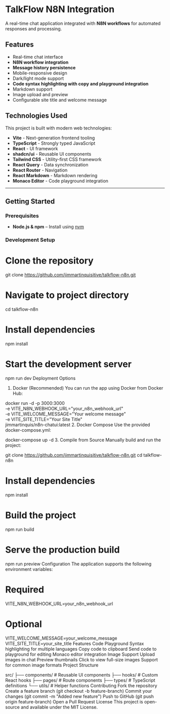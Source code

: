 # **TalkFlow N8N Integration**

A real-time chat application integrated with **N8N workflows** for automated responses and processing.

## **Features**
- Real-time chat interface
- **N8N workflow integration**
- **Message history persistence**
- Mobile-responsive design
- Dark/light mode support
- **Code syntax highlighting with copy and playground integration**
- Markdown support
- Image upload and preview
- Configurable site title and welcome message

## **Technologies Used**
This project is built with modern web technologies:

- **Vite** - Next-generation frontend tooling
- **TypeScript** - Strongly typed JavaScript
- **React** - UI framework
- **shadcn/ui** - Reusable UI components
- **Tailwind CSS** - Utility-first CSS framework
- **React Query** - Data synchronization
- **React Router** - Navigation
- **React Markdown** - Markdown rendering
- **Monaco Editor** - Code playground integration

---

## **Getting Started**

### **Prerequisites**
- **Node.js & npm** – Install using [nvm](https://github.com/nvm-sh/nvm#installing-and-updating)

### **Development Setup**

# Clone the repository
git clone https://github.com/jimmartinquisitive/talkflow-n8n.git

# Navigate to project directory
cd talkflow-n8n

# Install dependencies
npm install

# Start the development server
npm run dev
Deployment Options
1. Docker (Recommended)
You can run the app using Docker from Docker Hub:


docker run -d -p 3000:3000 \
  -e VITE_N8N_WEBHOOK_URL="your_n8n_webhook_url" \
  -e VITE_WELCOME_MESSAGE="Your welcome message" \
  -e VITE_SITE_TITLE="Your Site Title" \
  jimmartinquis/n8n-chatui:latest
2. Docker Compose
Use the provided docker-compose.yml:


docker-compose up -d
3. Compile from Source
Manually build and run the project:


git clone https://github.com/jimmartinquisitive/talkflow-n8n.git
cd talkflow-n8n

# Install dependencies
npm install

# Build the project
npm run build

# Serve the production build
npm run preview
Configuration
The application supports the following environment variables:


# Required
VITE_N8N_WEBHOOK_URL=your_n8n_webhook_url

# Optional
VITE_WELCOME_MESSAGE=your_welcome_message
VITE_SITE_TITLE=your_site_title
Features
Code Playground
Syntax highlighting for multiple languages
Copy code to clipboard
Send code to playground for editing
Monaco editor integration
Image Support
Upload images in chat
Preview thumbnails
Click to view full-size images
Support for common image formats
Project Structure

src/
├── components/     # Reusable UI components
├── hooks/          # Custom React hooks
├── pages/          # Route components
├── types/          # TypeScript definitions
└── utils/          # Helper functions
Contributing
Fork the repository
Create a feature branch (git checkout -b feature-branch)
Commit your changes (git commit -m "Added new feature")
Push to GitHub (git push origin feature-branch)
Open a Pull Request
License
This project is open-source and available under the MIT License.
